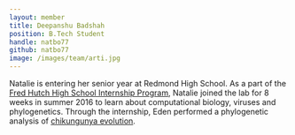 ```yaml
---
layout: member
title: Deepanshu Badshah
position: B.Tech Student
handle: natbo77
github: natbo77
image: /images/team/arti.jpg
---
```


Natalie is entering her senior year at Redmond High School. As a part of the [Fred Hutch High School Internship Program](https://www.fredhutch.org/en/careers/internship-opportunities/high-school-internship.html), Natalie joined the lab for 8 weeks in summer 2016 to learn about computational biology, viruses and phylogenetics. Through the internship, Eden performed a phylogenetic analysis of [chikungunya evolution](/projects/chikv/).
